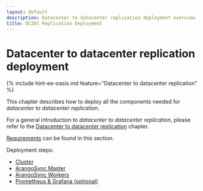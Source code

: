 ```yaml
---
layout: default
description: Datacenter to datacenter replication deployment overview
title: DC2DC Replication Deployment
---
```

# Datacenter to datacenter replication deployment

{% include hint-ee-oasis.md feature="Datacenter to datacenter replication" %}

This chapter describes how to deploy all the components needed for
_datacenter to datacenter replication_.

For a general introduction to _datacenter to datacenter replication_, please refer
to the [Datacenter to datacenter replication](architecture-deployment-modes-dc2-dc.html) chapter.

[Requirements](architecture-deployment-modes-dc2-dc-requirements.html) can be found in this section.

Deployment steps:

- [Cluster](deployment-dc2-dc-cluster.html)
- [ArangoSync Master](deployment-dc2-dc-arango-sync-master.html)
- [ArangoSync Workers](deployment-dc2-dc-arango-sync-workers.html)
- [Prometheus & Grafana (optional)](deployment-dc2-dc-prometheus-grafana.html)

